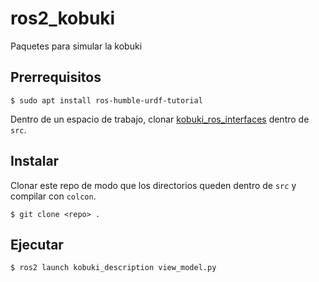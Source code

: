 # ros2_kobuki
Paquetes para simular la kobuki

## Prerrequisitos

```
$ sudo apt install ros-humble-urdf-tutorial
```

Dentro de un espacio de trabajo, clonar [kobuki_ros_interfaces](https://github.com/kobuki-base/kobuki_ros_interfaces) dentro de ```src```.

## Instalar

Clonar este repo de modo que los directorios queden dentro de ```src``` y compilar con ```colcon```.

```
$ git clone <repo> .
```

## Ejecutar

```
$ ros2 launch kobuki_description view_model.py
```
